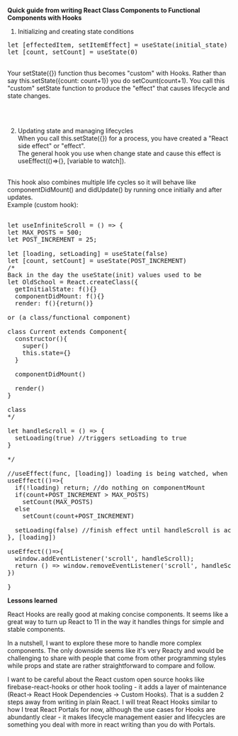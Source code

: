 <b>Quick guide from writing React Class Components to Functional Components with Hooks </b>
<br/>
1. Initializing and creating state conditions
<pre>
let [effectedItem, setItemEffect] = useState(initial_state)
let [count, setCount] = useState(0)
</pre>
<br/>
Your setState({}) function thus becomes "custom" with Hooks. Rather than say this.setState({count: count+1}) you do setCount(count+1). You call this "custom" setState function to produce the "effect" that causes lifecycle and state changes.

<br/><br/>


2. Updating state and managing lifecycles <br/>
When you call this.setState({}) for a process, you have created a "React side effect" or "effect".<br/>
The general hook you use when change state and cause this effect is useEffect(()=>{}, [variable to watch]).
<br/>
This hook also combines multiple life cycles so it will behave like componentDidMount() and didUpdate() by running once initially and after updates.
<br/>
Example (custom hook):


<pre>

let useInfiniteScroll = () => {
let MAX_POSTS = 500;
let POST_INCREMENT = 25; 

let [loading, setLoading] = useState(false)
let [count, setCount] = useState(POST_INCREMENT)
/*
Back in the day the useState(init) values used to be
let OldSchool = React.createClass({
  getInitialState: f(){}
  componentDidMount: f(){}
  render: f(){return()}

or (a class/functional component)

class Current extends Component{
  constructor(){
    super()
    this.state={}
  }
  
  componentDidMount()

  render()
}

class
*/

let handleScroll = () => {
  setLoading(true) //triggers setLoading to true
}

*/

//useEffect(func, [loading]) loading is being watched, when true: run
useEffect(()=>{ 
  if(!loading) return; //do nothing on componentMount
  if(count+POST_INCREMENT > MAX_POSTS)
    setCount(MAX_POSTS)
  else
    setCount(count+POST_INCREMENT)
   
  setLoading(false) //finish effect until handleScroll is activated again
}, [loading])

useEffect(()=>{
  window.addEventListener('scroll', handleScroll);
  return () => window.removeEventListener('scroll', handleScroll)
})

}
</pre>





<b>Lessons learned</b>
<br/>

React Hooks are really good at making concise components. It seems like a great way to turn up React to 11 in the way it handles things for simple and stable components. 

In a nutshell, I want to explore these more to handle more complex components. The only downside seems like it's very Reacty and would be challenging to share with people that come from other programming styles while props and state are rather straightforward to compare and follow.

I want to be careful about the React custom open source hooks like firebase-react-hooks or other hook tooling - it adds a layer of maintenance (React-> React Hook Dependencies -> Custom Hooks). That is a sudden 2 steps away from writing in plain React. I will treat React Hooks similar to how I treat React Portals for now, although the use cases for Hooks are abundantly clear - it makes lifecycle management easier and lifecycles are something you deal with more in react writing than you do with Portals.
